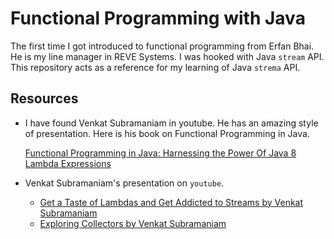# Functional Programming with Java

The first time I got introduced to functional programming from Erfan Bhai. He is my line manager in REVE Systems.
I was hooked with Java `stream` API. This repository acts as a reference for my learning of Java `strema` API.

## Resources
- I have found Venkat Subramaniam in youtube. He has an amazing style of presentation. Here is his book on Functional Programming in Java.
    
    [Functional Programming in Java: Harnessing the Power Of Java 8 Lambda Expressions](https://www.amazon.com/Functional-Programming-Java-Harnessing-Expressions/dp/1937785467)

- Venkat Subramaniam's presentation on `youtube`.

  - [Get a Taste of Lambdas and Get Addicted to Streams by Venkat Subramaniam](https://youtu.be/1OpAgZvYXLQ)
  - [Exploring Collectors by Venkat Subramaniam](https://youtu.be/pGroX3gmeP8)